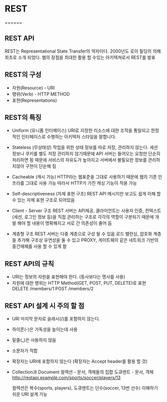 # REST
======

## REST API
REST는 Representational State Transfer의 약자이다.
2000년도 로이 필딩의 의해 최초로 소개 되었다.
웹의 장점을 최대한 활용 할 수있는 아키텍쳐로서 REST를 발표

## REST의 구성
- 자원(Resource) - URI
- 행위(Verb) - HTTP METHOD
- 표현(Representations)

## REST의 특징
- Uniform (유니폼 인터페이스)
  URI로 지정한 리소스에 대한 조작을 통일되고 한정적인 인터페이스로 수행하는 아키텍처 스타일을 말합니다.

- Stateless (무상태성)
  작업을 위한 상태 정보를 따로 저장, 관리하지 않는다.
  세션 정보나 쿠키를 별도 저장 관리하지 않기때문에 API 서버는 들어오는 요청만 단순히 처리하면 됨
  때문에 서비스의 자유도가 높아지고 서버에서 불필요한 정보를 관리하지않아 구현이 단순해 짐

- Cacheable (캐시 가능)
  HTTP라는 웹표준을 그대로 사용하기 때문에 웹의 기존 인프라를 그대로 사용 가능 따라서 HTTP가 가진 캐싱 기능이 적용 가능

- Self-descriptiveness (자체 표현 구조)
  REST API 메시지만 보고도 쉽게 이해 할 수 있는 자체 표현 구조로 되어있음

- Client - Server 구조
  REST 서버는 API제공, 클라이언트는 사용자 인증, 컨텍스트(세션, 로그인 정보 등)을 직접 관리하는 구조로 각각의 역할이 구분되기 때문에 개발 해야 할 내용이 명확해지고 서로 간 의존성이 줄어 듬

- 계층형 구조
  REST 서버는 다중 계층으로 구성 될 수 있음
  로드 밸런싱, 암호화 계층을 추가해 구조상 유연성을 둘 수 있고
  PROXY, 게이트웨이 같은 네트워크 기반의 중간매체를 사용 할 수 있게 함

## REST API의 규칙
- URI는 정보의 자원을 표현해야 한다. (동사보다는 명사를 사용)
- 자원에 대한 행위는 HTTP Method(GET, POST, PUT, DELETE)로 표현
  DELETE /members/1
  POST /members/2

## REST API 설계 시 주의 할 점
- URI 마지막 문자로 슬래시(/)를 포함하지 않는다.
- 하이픈(-)은 가독성을 높이는데 사용
- 밑줄(_)은 사용하지 않음
- 소문자가 적합
- 확장자는 URI에 포함하지 않는다 (확장자는 Accept header를 활용 할 것)

- Collection과 Document
  컬렉션 - 문서, 객체들의 집합
  도큐멘트 - 문서, 객체
  http://restapi.example.com/sports/soccer/players/13
  
  컬렉션은 복수(sports, players), 도큐멘트는 단수(soccer, 13번 선수)
  이해하기 쉬운 URI 설계 가능